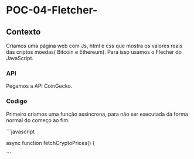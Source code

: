 # POC-04-Fletcher-

## Contexto
Criamos uma página web com Js, html e css que mostra os valores reais das criptos moedas( Bitcoin e Ethereum). Para isso usamos o Flecher do JavaScript.

### API 
Pegamos a API CoinGecko.

### Codigo 

Primeiro criamos uma função assincrona, para não ser executada da forma normal do começo ao fim.

´´´javascript

  async function fetchCryptoPrices() {
  
´´´ 
